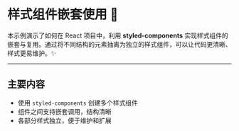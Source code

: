 # 样式组件嵌套使用 🌈

本示例演示了如何在 React 项目中，利用 **styled-components** 实现样式组件的嵌套与复用。通过将不同结构的元素抽离为独立的样式组件，可以让代码更清晰、样式更易维护。✨

---

## 主要内容

- 使用 `styled-components` 创建多个样式组件
- 组件之间支持嵌套调用，结构清晰
- 各部分样式独立，便于维护和扩展
